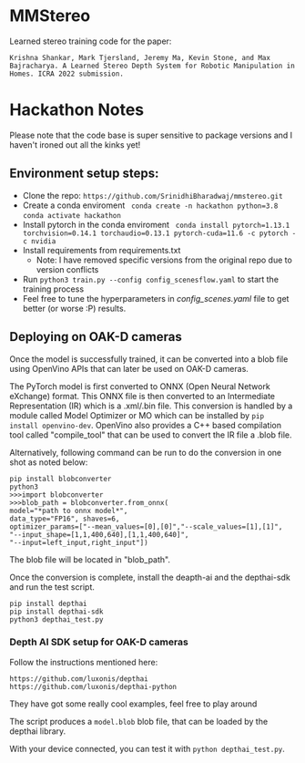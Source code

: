 # MMStereo

Learned stereo training code for the paper:

```
Krishna Shankar, Mark Tjersland, Jeremy Ma, Kevin Stone, and Max Bajracharya. A Learned Stereo Depth System for Robotic Manipulation in Homes. ICRA 2022 submission.
```

# Hackathon Notes


Please note that the code base is super sensitive to package versions and I haven't ironed out all the kinks yet!

## Environment setup steps:

- Clone the repo:
    ```https://github.com/SrinidhiBharadwaj/mmstereo.git```
- Create a conda enviroment
    ``` conda create -n hackathon python=3.8```
    ```conda activate hackathon```
- Install pytorch in the conda enviroment
    ``` conda install pytorch=1.13.1 torchvision=0.14.1 torchaudio=0.13.1 pytorch-cuda=11.6 -c pytorch -c nvidia```
- Install requirements from requirements.txt
    - Note: I have removed specific versions from the original repo due to version conflicts
- Run ```python3 train.py --config config_scenesflow.yaml``` to start the training process
- Feel free to tune the hyperparameters in *config_scenes.yaml* file to get better (or worse :P) results.

## Deploying on OAK-D cameras

Once the model is successfully trained, it can be converted into a blob file using OpenVino APIs that can later be used on OAK-D cameras. 

The PyTorch model is first converted to ONNX (Open Neural Network eXchange) format. This ONNX file is then converted to an Intermediate Representation (IR) which is a .xml/.bin file. This conversion is handled by a module called Model Optimizer or MO which can be installed by ```pip install openvino-dev```. OpenVino also provides a C++ based compilation tool called "compile_tool" that can be used to convert the IR file a .blob file.

Alternatively, following command can be run to do the conversion in one shot as noted below:
```
pip install blobconverter
python3
>>>import blobconverter
>>>blob_path = blobconverter.from_onnx(
model="*path to onnx model*",
data_type="FP16", shaves=6,
optimizer_params=["--mean_values=[0],[0]","--scale_values=[1],[1]",
"--input_shape=[1,1,400,640],[1,1,400,640]",
"--input=left_input,right_input"]) 
```

The blob file will be located in "blob_path".

Once the conversion is complete, install the deapth-ai and the depthai-sdk and run the test script.

```
pip install depthai
pip install depthai-sdk
python3 depthai_test.py
```

### Depth AI SDK setup for OAK-D cameras

Follow the instructions mentioned here:
```
https://github.com/luxonis/depthai
https://github.com/luxonis/depthai-python

```
 They have got some really cool examples, feel free to play around
 




    
The script produces a `model.blob` blob file, that can be loaded by the depthai library.

With your device connected, you can test it with `python depthai_test.py`.



